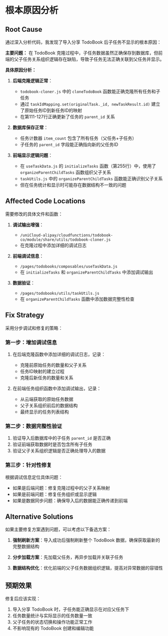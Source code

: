 # 根本原因分析

## Root Cause

通过深入分析代码，我发现了导入分享 TodoBook 后子任务不显示的根本原因：

**主要问题：** 在 TodoBook 克隆过程中，子任务数据虽然正确保存到数据库，但前端的父子任务关系组织逻辑存在缺陷，导致子任务无法正确关联到父任务并显示。

**具体原因分析：**

1. **后端克隆逻辑正常**：
   - `todobook-cloner.js` 中的 `cloneTodoBook` 函数能正确克隆所有任务和子任务
   - 通过 `taskIdMapping.set(originalTask._id, newTaskResult.id)` 建立了原始任务ID到新任务ID的映射
   - 在第111-127行正确更新了任务的 `parent_id` 关系

2. **数据库保存正常**：
   - 任务计数器 `item_count` 包含了所有任务（父任务+子任务）
   - 子任务的 `parent_id` 字段能正确指向新的父任务ID

3. **前端显示逻辑问题**：
   - 在 `useTaskData.js` 的 `initializeTasks` 函数（第255行）中，使用了 `organizeParentChildTasks` 函数组织父子关系
   - `taskUtils.js` 中的 `organizeParentChildTasks` 函数能正确识别父子关系
   - 但在任务统计和显示时可能存在数据结构不一致的问题

## Affected Code Locations

需要修改的具体文件和函数：

1. **调试输出增强**：
   - `/uniCloud-alipay/cloudfunctions/todobook-co/module/share/utils/todobook-cloner.js`
   - 在克隆过程中添加详细的调试日志

2. **前端调试信息**：
   - `/pages/todobooks/composables/useTaskData.js`
   - 在 `initializeTasks` 和 `organizeParentChildTasks` 中添加调试输出

3. **数据验证**：
   - `/pages/todobooks/utils/taskUtils.js`
   - 在 `organizeParentChildTasks` 函数中添加数据完整性检查

## Fix Strategy

采用分步调试和修复的策略：

### 第一步：增加调试信息
1. 在后端克隆函数中添加详细的调试日志，记录：
   - 克隆前原始任务的数量和父子关系
   - 任务ID映射的建立过程
   - 克隆后新任务的数量和关系

2. 在前端任务组织函数中添加调试输出，记录：
   - 从云端获取的原始任务数据
   - 父子关系组织前后的数据结构
   - 最终显示的任务列表结构

### 第二步：数据完整性验证
1. 验证导入后数据库中的子任务 `parent_id` 是否正确
2. 验证前端获取数据时是否包含所有子任务
3. 验证父子关系组织逻辑是否正确处理导入的数据

### 第三步：针对性修复
根据调试信息定位具体问题：
- 如果是后端问题：修复克隆过程中的父子关系映射
- 如果是前端问题：修复任务组织或显示逻辑
- 如果是数据同步问题：确保导入后的数据能正确传递到前端

## Alternative Solutions

如果主要修复方案遇到问题，可以考虑以下备选方案：

1. **强制刷新方案**：导入成功后强制刷新整个 TodoBook 数据，确保获取最新的完整数据结构

2. **分步加载方案**：先加载父任务，再异步加载并关联子任务

3. **数据结构优化**：优化前端的父子任务数据组织逻辑，提高对异常数据的容错性

## 预期效果

修复后应该实现：
1. 导入分享 TodoBook 时，子任务能正确显示在对应父任务下
2. 任务数量统计与实际显示的任务数量一致
3. 父子任务的状态切换和操作功能正常工作
4. 不影响现有的 TodoBook 创建和编辑功能